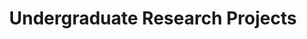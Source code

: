 ---
layout: project_cat
title: Undergraduate Research Projects
nav_order: 1
permalink: /4yp/
has_children: true

code: 4yp
type: GENERAL
parent: Home
has_toc: true
search_exclude: true

readmore: "https://docs.google.com/document/d/1CVqfS3hvefZb8WxHom4tcfjRyJ-YJSwbAzvpuxZ779M/edit?usp=sharing"

default_thumb_image: /data/categories/4yp/thumbnail.jpg
description: Research projects carried out by final year Computer Engineering students as part of coursework
---